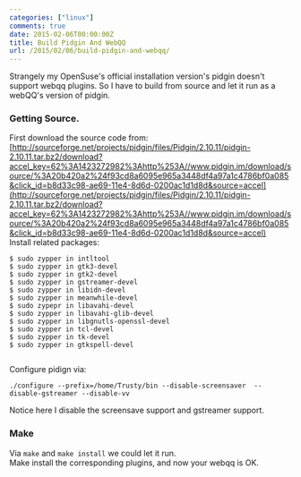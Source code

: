```yaml
---
categories: ["linux"]
comments: true
date: 2015-02-06T00:00:00Z
title: Build Pidgin And WebQQ
url: /2015/02/06/build-pidgin-and-webqq/
---
```


Strangely my OpenSuse's official installation version's pidgin doesn't support webqq plugins. So I have to build from source and let it run as a webQQ's version of pidgin.     
### Getting Source.   
First download the source code from:    
[http://sourceforge.net/projects/pidgin/files/Pidgin/2.10.11/pidgin-2.10.11.tar.bz2/download?accel_key=62%3A1423272982%3Ahttp%253A//www.pidgin.im/download/source/%3A20b420a2%24f93cd8a6095e965a3448df4a97a1c4786bf0a085&click_id=b8d33c98-ae69-11e4-8d6d-0200ac1d1d8d&source=accel](http://sourceforge.net/projects/pidgin/files/Pidgin/2.10.11/pidgin-2.10.11.tar.bz2/download?accel_key=62%3A1423272982%3Ahttp%253A//www.pidgin.im/download/source/%3A20b420a2%24f93cd8a6095e965a3448df4a97a1c4786bf0a085&click_id=b8d33c98-ae69-11e4-8d6d-0200ac1d1d8d&source=accel)    
Install related packages:   

```
$ sudo zypper in intltool
$ sudo zypper in gtk3-devel
$ sudo zypper in gtk2-devel
$ sudo zypper in gstreamer-devel
$ sudo zypper in libidn-devel
$ sudo zypper in meanwhile-devel
$ sudo zypepr in libavahi-devel
$ sudo zypper in libavahi-glib-devel
$ sudo zypper in libgnutls-openssl-devel
$ sudo zypper in tcl-devel 
$ sudo zypper in tk-devel 
$ sudo zypper in gtkspell-devel


```
Configure pidign via:   

```
./configure --prefix=/home/Trusty/bin --disable-screensaver  --disable-gstreamer --disable-vv

```
Notice here I disable the screensave support and gstreamer support.  
### Make
Via `make` and `make install` we could let it run.   
Make install the corresponding plugins, and now your webqq is OK.    
